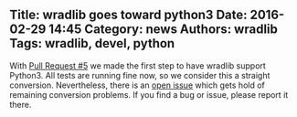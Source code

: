 Title: wradlib goes toward python3
Date: 2016-02-29 14:45
Category: news
Authors: wradlib
Tags: wradlib, devel, python
---

With [Pull Request #5](https://github.com/wradlib/wradlib/pull/5) we made the first step to have wradlib support Python3. All tests are running fine now, so we consider this a straight conversion. Nevertheless, there is an [open issue](https://github.com/wradlib/wradlib/issues/8) which gets hold of remaining conversion problems. If you find a bug or issue, please report it there.

